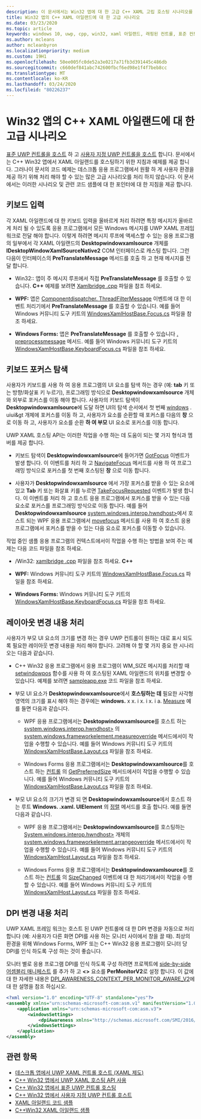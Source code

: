 ```yaml
---
description: 이 문서에서는 Win32 앱에 대 한 고급 C++ XAML 고립 호스팅 시나리오를 설명 합니다.
title: Win32 앱의 C++ XAML 아일랜드에 대 한 고급 시나리오
ms.date: 03/23/2020
ms.topic: article
keywords: windows 10, uwp, cpp, win32, xaml 아일랜드, 래핑된 컨트롤, 표준 컨트롤
ms.author: mcleans
author: mcleanbyron
ms.localizationpriority: medium
ms.custom: 19H1
ms.openlocfilehash: 50ee005fc0de52a3e0217a71fb3d391445c486db
ms.sourcegitcommit: c660def841abc742600fbcf6ed98e1f4f7beb8cc
ms.translationtype: MT
ms.contentlocale: ko-KR
ms.lasthandoff: 03/24/2020
ms.locfileid: "80226237"
---
```

# <a name="advanced-scenarios-for-xaml-islands-in-c-win32-apps"></a>Win32 앱의 C++ XAML 아일랜드에 대 한 고급 시나리오

[표준 UWP 컨트롤을 호스트](host-standard-control-with-xaml-islands-cpp.md) 하 고 [사용자 지정 UWP 컨트롤을 호스트](host-custom-control-with-xaml-islands-cpp.md) 합니다. 문서에서는 C++ Win32 앱에서 XAML 아일랜드를 호스팅하기 위한 지침과 예제를 제공 합니다. 그러나이 문서의 코드 예제는 데스크톱 응용 프로그램에서 원활 하 게 사용자 환경을 제공 하기 위해 처리 해야 할 수 있는 많은 고급 시나리오를 처리 하지 않습니다. 이 문서에서는 이러한 시나리오 및 관련 코드 샘플에 대 한 포인터에 대 한 지침을 제공 합니다.

## <a name="keyboard-input"></a>키보드 입력

각 XAML 아일랜드에 대 한 키보드 입력을 올바르게 처리 하려면 특정 메시지가 올바르게 처리 될 수 있도록 응용 프로그램에서 모든 Windows 메시지를 UWP XAML 프레임 워크로 전달 해야 합니다. 이렇게 하려면 메시지 루프에 액세스할 수 있는 응용 프로그램의 일부에서 각 XAML 아일랜드의 **Desktopwindowxamlsource** 개체를 **IDesktopWindowXamlSourceNative2** COM 인터페이스로 캐스팅 합니다. 그런 다음이 인터페이스의 **PreTranslateMessage** 메서드를 호출 하 고 현재 메시지를 전달 합니다.

  * Win32:: 앱이 주 메시지 루프에서 직접 **PreTranslateMessage** 를 호출할 수 있습니다. **C++** 예제를 보려면 [Xamlbridge .cpp](https://github.com/microsoft/Xaml-Islands-Samples/blob/master/Samples/Win32/SampleCppApp/XamlBridge.cpp#L16) 파일을 참조 하세요.

  * **WPF:** 앱은 [Componentdispatcher. ThreadFilterMessage](https://docs.microsoft.com/dotnet/api/system.windows.interop.componentdispatcher.threadfiltermessage) 이벤트에 대 한 이벤트 처리기에서 **PreTranslateMessage** 를 호출할 수 있습니다. 예를 들어 Windows 커뮤니티 도구 키트의 [WindowsXamlHostBase.Focus.cs](https://github.com/windows-toolkit/Microsoft.Toolkit.Win32/blob/master/Microsoft.Toolkit.Wpf.UI.XamlHost/WindowsXamlHostBase.Focus.cs#L177) 파일을 참조 하세요.

  * **Windows Forms:** 앱은 **PreTranslateMessage** 를 호출할 수 있습니다 [. preprocessmessage](https://docs.microsoft.com/dotnet/api/system.windows.forms.control.preprocessmessage) 메서드. 예를 들어 Windows 커뮤니티 도구 키트의 [WindowsXamlHostBase.KeyboardFocus.cs](https://github.com/windows-toolkit/Microsoft.Toolkit.Win32/blob/master/Microsoft.Toolkit.Forms.UI.XamlHost/WindowsXamlHostBase.KeyboardFocus.cs#L100) 파일을 참조 하세요.

## <a name="keyboard-focus-navigation"></a>키보드 포커스 탐색

사용자가 키보드를 사용 하 여 응용 프로그램의 UI 요소를 탐색 하는 경우 (예: **tab** 키 또는 방향/화살표 키 누르기), 프로그래밍 방식으로 **Desktopwindowxamlsource** 개체와 외부로 포커스를 이동 해야 합니다. 사용자의 키보드 탐색이 **Desktopwindowxamlsource**에 도달 하면 UI의 탐색 순서에서 첫 번째 [windows](https://docs.microsoft.com/uwp/api/windows.ui.xaml.uielement) . uiui&gt 개체에 포커스를 이동 하 고, 사용자가 요소를 순환할 때 포커스를 다음의 **창** 으로 이동 하 고, 사용자가 요소를 순환 **하 여 부모** UI 요소로 포커스를 이동 합니다.  

UWP XAML 호스팅 API는 이러한 작업을 수행 하는 데 도움이 되는 몇 가지 형식과 멤버를 제공 합니다.

* 키보드 탐색이 **Desktopwindowxamlsource**에 들어가면 [GotFocus](https://docs.microsoft.com/uwp/api/windows.ui.xaml.hosting.desktopwindowxamlsource.gotfocus) 이벤트가 발생 합니다. 이 이벤트를 처리 하 고 [NavigateFocus](https://docs.microsoft.com/uwp/api/windows.ui.xaml.hosting.desktopwindowxamlsource.navigatefocus) 메서드를 사용 하 여 프로그래밍 방식으로 포커스를 첫 번째 호스팅된 **창** 으로 이동 합니다.

* 사용자가 **Desktopwindowxamlsource** 에서 가장 포커스를 받을 수 있는 요소에 있고 **Tab** 키 또는 화살표 키를 누르면 [TakeFocusRequested](https://docs.microsoft.com/uwp/api/windows.ui.xaml.hosting.desktopwindowxamlsource.takefocusrequested) 이벤트가 발생 합니다. 이 이벤트를 처리 하 고 호스트 응용 프로그램에서 포커스를 받을 수 있는 다음 요소로 포커스를 프로그래밍 방식으로 이동 합니다. 예를 들어 **Desktopwindowxamlsource** [system.windows.interop.hwndhost>](https://docs.microsoft.com/dotnet/api/system.windows.interop.hwndhost)에서 호스트 되는 WPF 응용 프로그램에서 [movefocus](https://docs.microsoft.com/dotnet/api/system.windows.frameworkelement.movefocus) 메서드를 사용 하 여 호스트 응용 프로그램에서 포커스를 받을 수 있는 다음 요소로 포커스를 이동할 수 있습니다.

작업 중인 샘플 응용 프로그램의 컨텍스트에서이 작업을 수행 하는 방법을 보여 주는 예제는 다음 코드 파일을 참조 하세요.

  * /Win32: [xamlbridge .cpp](https://github.com/microsoft/Xaml-Islands-Samples/blob/master/Samples/Win32/SampleCppApp/XamlBridge.cpp) 파일을 참조 하세요.  **C++**

  * **WPF:** Windows 커뮤니티 도구 키트의 [WindowsXamlHostBase.Focus.cs](https://github.com/windows-toolkit/Microsoft.Toolkit.Win32/blob/master/Microsoft.Toolkit.Wpf.UI.XamlHost/WindowsXamlHostBase.Focus.cs) 파일을 참조 하세요.  

  * **Windows Forms:** Windows 커뮤니티 도구 키트의 [WindowsXamlHostBase.KeyboardFocus.cs](https://github.com/windows-toolkit/Microsoft.Toolkit.Win32/blob/master/Microsoft.Toolkit.Forms.UI.XamlHost/WindowsXamlHostBase.KeyboardFocus.cs) 파일을 참조 하세요.

## <a name="handle-layout-changes"></a>레이아웃 변경 내용 처리

사용자가 부모 UI 요소의 크기를 변경 하는 경우 UWP 컨트롤이 원하는 대로 표시 되도록 필요한 레이아웃 변경 내용을 처리 해야 합니다. 고려해 야 할 몇 가지 중요 한 시나리오는 다음과 같습니다.

* C++ Win32 응용 프로그램에서 응용 프로그램이 WM_SIZE 메시지를 처리할 때 [setwindowpos](https://docs.microsoft.com/windows/desktop/api/winuser/nf-winuser-setwindowpos) 함수를 사용 하 여 호스팅된 XAML 아일랜드의 위치를 변경할 수 있습니다. 예제를 보려면 [sampleapp.exe](https://github.com/microsoft/Xaml-Islands-Samples/blob/master/Samples/Win32/SampleCppApp/SampleApp.cpp#L170) 코드 파일을 참조 하세요.

* 부모 UI 요소가 **Desktopwindowxamlsource**에서 **호스팅하는 데** 필요한 사각형 영역의 크기를 표시 해야 하는 경우에는 **windows.** x x. i x. i x. i a. [Measure](https://docs.microsoft.com/uwp/api/windows.ui.xaml.uielement.measure) 예를 들면 다음과 같습니다.

    * WPF 응용 프로그램에서는 **Desktopwindowxamlsource**를 호스트 하는 [system.windows.interop.hwndhost>](https://docs.microsoft.com/dotnet/api/system.windows.interop.hwndhost) 의 [system.windows.frameworkelement.measureoverride](https://docs.microsoft.com/dotnet/api/system.windows.frameworkelement.measureoverride) 메서드에서이 작업을 수행할 수 있습니다. 예를 들어 Windows 커뮤니티 도구 키트의 [WindowsXamlHostBase.Layout.cs](https://github.com/windows-toolkit/Microsoft.Toolkit.Win32/blob/master/Microsoft.Toolkit.Wpf.UI.XamlHost/WindowsXamlHostBase.Layout.cs) 파일을 참조 하세요.

    * Windows Forms 응용 프로그램에서는 **Desktopwindowxamlsource**를 호스트 하는 [컨트롤](https://docs.microsoft.com/dotnet/api/system.windows.forms.control) 의 [GetPreferredSize](https://docs.microsoft.com/dotnet/api/system.windows.forms.control.getpreferredsize) 메서드에서이 작업을 수행할 수 있습니다. 예를 들어 Windows 커뮤니티 도구 키트의 [WindowsXamlHostBase.Layout.cs](https://github.com/windows-toolkit/Microsoft.Toolkit.Win32/blob/master/Microsoft.Toolkit.Forms.UI.XamlHost/WindowsXamlHostBase.Layout.cs) 파일을 참조 하세요.

* 부모 UI 요소의 크기가 변경 되 면 **Desktopwindowxamlsource**에서 호스트 하는 루트 **Windows. .xaml. UIElement** 의 [정렬](https://docs.microsoft.com/uwp/api/windows.ui.xaml.uielement.arrange) 메서드를 호출 합니다. 예를 들면 다음과 같습니다.

    * WPF 응용 프로그램에서는 **Desktopwindowxamlsource**를 호스팅하는 [System.windows.interop.hwndhost>](https://docs.microsoft.com/dotnet/api/system.windows.interop.hwndhost) 개체의 [system.windows.frameworkelement.arrangeoverride](https://docs.microsoft.com/dotnet/api/system.windows.frameworkelement.arrangeoverride) 메서드에서이 작업을 수행할 수 있습니다. 예를 들어 Windows 커뮤니티 도구 키트의 [WindowsXamlHost.Layout.cs](https://github.com/windows-toolkit/Microsoft.Toolkit.Win32/blob/master/Microsoft.Toolkit.Wpf.UI.XamlHost/WindowsXamlHostBase.Layout.cs) 파일을 참조 하세요.

    * Windows Forms 응용 프로그램에서는 **Desktopwindowxamlsource**를 호스트 하는 [컨트롤](https://docs.microsoft.com/dotnet/api/system.windows.forms.control) 의 [SizeChanged](https://docs.microsoft.com/dotnet/api/system.windows.forms.control.sizechanged) 이벤트에 대 한 처리기에서이 작업을 수행할 수 있습니다. 예를 들어 Windows 커뮤니티 도구 키트의 [WindowsXamlHost.Layout.cs](https://github.com/windows-toolkit/Microsoft.Toolkit.Win32/blob/master/Microsoft.Toolkit.Forms.UI.XamlHost/WindowsXamlHostBase.Layout.cs) 파일을 참조 하세요.

## <a name="handle-dpi-changes"></a>DPI 변경 내용 처리

UWP XAML 프레임 워크는 호스트 된 UWP 컨트롤에 대 한 DPI 변경을 자동으로 처리 합니다 (예: 사용자가 다른 화면 DPI를 사용 하는 모니터 사이에서 창을 끌 때). 최상의 환경을 위해 Windows Forms, WPF 또는 C++ Win32 응용 프로그램이 모니터 당 DPI를 인식 하도록 구성 하는 것이 좋습니다.

모니터 별로 응용 프로그램 DPI를 인식 하도록 구성 하려면 프로젝트에 [side-by-side 어셈블리 매니페스트](https://docs.microsoft.com/windows/desktop/SbsCs/application-manifests) 를 추가 하 고 **\<\>** 요소를 **PerMonitorV2**로 설정 합니다. 이 값에 대 한 자세한 내용은 [DPI_AWARENESS_CONTEXT_PER_MONITOR_AWARE_V2](https://docs.microsoft.com/windows/desktop/hidpi/dpi-awareness-context)에 대 한 설명을 참조 하십시오.

```xml
<?xml version="1.0" encoding="UTF-8" standalone="yes"?>
<assembly xmlns="urn:schemas-microsoft-com:asm.v1" manifestVersion="1.0">
    <application xmlns="urn:schemas-microsoft-com:asm.v3">
        <windowsSettings>
            <dpiAwareness xmlns="http://schemas.microsoft.com/SMI/2016/WindowsSettings">PerMonitorV2</dpiAwareness>
        </windowsSettings>
    </application>
</assembly>
```

## <a name="related-topics"></a>관련 항목

* [데스크톱 앱에서 UWP XAML 컨트롤 호스트 (XAML 제도)](xaml-islands.md)
* [C++ Win32 앱에서 UWP XAML 호스팅 API 사용](using-the-xaml-hosting-api.md)
* [C++ Win32 앱에서 표준 UWP 컨트롤 호스팅](host-standard-control-with-xaml-islands-cpp.md)
* [C++ Win32 앱에서 사용자 지정 UWP 컨트롤 호스트](host-custom-control-with-xaml-islands-cpp.md)
* [XAML 아일랜드 코드 샘플](https://github.com/microsoft/Xaml-Islands-Samples)
* [C++Win32 XAML 아일랜드 샘플](https://github.com/microsoft/Xaml-Islands-Samples/tree/master/Samples/Win32/SampleCppApp)
